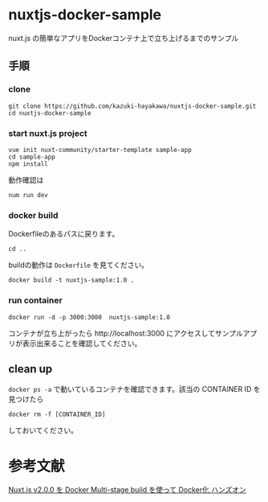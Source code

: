 # nuxtjs-docker-sample

nuxt.js の簡単なアプリをDockerコンテナ上で立ち上げるまでのサンプル

## 手順
### clone

```
git clone https://github.com/kazuki-hayakawa/nuxtjs-docker-sample.git
cd nuxtjs-docker-sample
```

### start nuxt.js project

```
vue init nuxt-community/starter-template sample-app
cd sample-app
npm install
```

動作確認は

```
num run dev
```

### docker build

Dockerfileのあるパスに戻ります。

```
cd ..
```

buildの動作は `Dockerfile` を見てください。

```
docker build -t nuxtjs-sample:1.0 .
```

### run container

```
docker run -d -p 3000:3000  nuxtjs-sample:1.0
```

コンテナが立ち上がったら http://localhost:3000 にアクセスしてサンプルアプリが表示出来ることを確認してください。

## clean up

`docker ps -a` で動いているコンテナを確認できます。該当の CONTAINER ID を見つけたら

```
docker rm -f [CONTAINER_ID]
```

しておいてください。

# 参考文献

[Nuxt.js v2.0.0 を Docker Multi-stage build を使って Docker化 ハンズオン](https://qiita.com/po3rin/items/0cef246755aa655ce53d)
